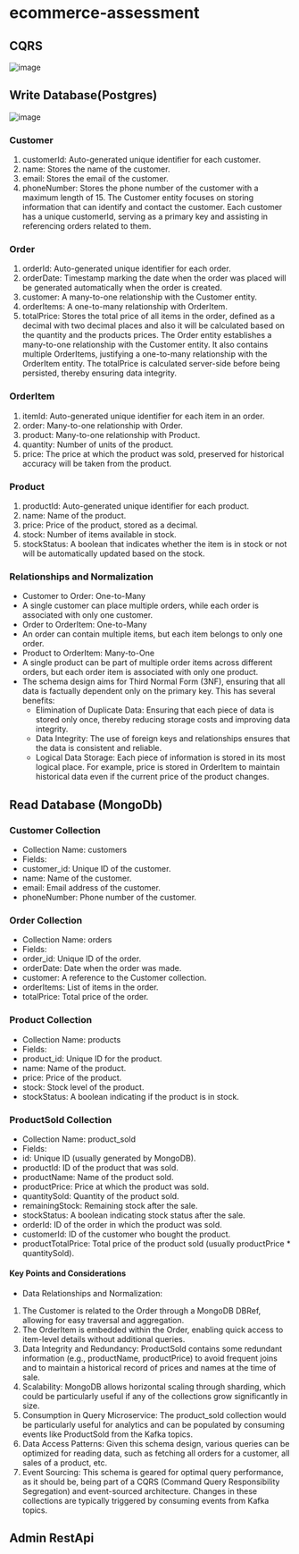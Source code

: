 # ecommerce-assessment
## CQRS
![image](https://github.com/MohammedHydr/ecommerce-assessment/assets/93540731/c34cf453-24c1-47a1-83f7-eb3822a8caa6)

## Write Database(Postgres)

![image](https://github.com/MohammedHydr/ecommerce-assessment/assets/93540731/00e883d5-33f4-4d72-ac71-46eefc7de24d)

### Customer
1. customerId: Auto-generated unique identifier for each customer.
2. name: Stores the name of the customer.
3. email: Stores the email of the customer.
4. phoneNumber: Stores the phone number of the customer with a maximum length of 15.
The Customer entity focuses on storing information that can identify and contact the customer. Each customer has a unique customerId, serving as a primary key and assisting in referencing orders related to them.
### Order
1. orderId: Auto-generated unique identifier for each order.
2. orderDate: Timestamp marking the date when the order was placed will be generated automatically when the order is created.
3. customer: A many-to-one relationship with the Customer entity.
4. orderItems: A one-to-many relationship with OrderItem.
5. totalPrice: Stores the total price of all items in the order, defined as a decimal with two decimal places and also it will be calculated based on the quantity and the products prices.
The Order entity establishes a many-to-one relationship with the Customer entity. It also contains multiple OrderItems, justifying a one-to-many relationship with the OrderItem entity. The totalPrice is calculated server-side before being persisted, thereby ensuring data integrity.
### OrderItem
1. itemId: Auto-generated unique identifier for each item in an order.
2. order: Many-to-one relationship with Order.
3. product: Many-to-one relationship with Product.
4. quantity: Number of units of the product.
5. price: The price at which the product was sold, preserved for historical accuracy will be taken from the product.
### Product
1. productId: Auto-generated unique identifier for each product.
2. name: Name of the product.
3. price: Price of the product, stored as a decimal.
4. stock: Number of items available in stock.
5. stockStatus: A boolean that indicates whether the item is in stock or not will be automatically updated based on the stock.

### Relationships and Normalization
* Customer to Order: One-to-Many
* A single customer can place multiple orders, while each order is associated with only one customer.
* Order to OrderItem: One-to-Many
* An order can contain multiple items, but each item belongs to only one order.
* Product to OrderItem: Many-to-One
* A single product can be part of multiple order items across different orders, but each order item is associated with only one product.
* The schema design aims for Third Normal Form (3NF), ensuring that all data is factually dependent only on the primary key. This has several benefits:
  * Elimination of Duplicate Data: Ensuring that each piece of data is stored only once, thereby reducing storage costs and improving data integrity.
  * Data Integrity: The use of foreign keys and relationships ensures that the data is consistent and reliable.
  * Logical Data Storage: Each piece of information is stored in its most logical place. For example, price is stored in OrderItem to maintain historical data even if the current price of the product changes.

## Read Database (MongoDb)
### Customer Collection
* Collection Name: customers
* Fields:
 * customer_id: Unique ID of the customer.
 * name: Name of the customer.
 * email: Email address of the customer.
 * phoneNumber: Phone number of the customer.
### Order Collection
* Collection Name: orders
* Fields:
 * order_id: Unique ID of the order.
 * orderDate: Date when the order was made.
 * customer: A reference to the Customer collection.
 * orderItems: List of items in the order.
 * totalPrice: Total price of the order.
### Product Collection
* Collection Name: products
* Fields:
 * product_id: Unique ID for the product.
 * name: Name of the product.
 * price: Price of the product.
 * stock: Stock level of the product.
 * stockStatus: A boolean indicating if the product is in stock.
### ProductSold Collection
* Collection Name: product_sold
* Fields:
 * id: Unique ID (usually generated by MongoDB).
 * productId: ID of the product that was sold.
 * productName: Name of the product sold.
 * productPrice: Price at which the product was sold.
 * quantitySold: Quantity of the product sold.
 * remainingStock: Remaining stock after the sale.
 * stockStatus: A boolean indicating stock status after the sale.
 * orderId: ID of the order in which the product was sold.
 * customerId: ID of the customer who bought the product.
 * productTotalPrice: Total price of the product sold (usually productPrice * quantitySold).
#### Key Points and Considerations
* Data Relationships and Normalization:
1. The Customer is related to the Order through a MongoDB DBRef, allowing for easy traversal and aggregation.
2. The OrderItem is embedded within the Order, enabling quick access to item-level details without additional queries.
3. Data Integrity and Redundancy:
ProductSold contains some redundant information (e.g., productName, productPrice) to avoid frequent joins and to maintain a historical record of prices and names at the time of sale.
4. Scalability:
MongoDB allows horizontal scaling through sharding, which could be particularly useful if any of the collections grow significantly in size.
5. Consumption in Query Microservice:
The product_sold collection would be particularly useful for analytics and can be populated by consuming events like ProductSold from the Kafka topics.
6. Data Access Patterns:
Given this schema design, various queries can be optimized for reading data, such as fetching all orders for a customer, all sales of a product, etc.
7. Event Sourcing:
This schema is geared for optimal query performance, as it should be, being part of a CQRS (Command Query Responsibility Segregation) and event-sourced 
architecture. Changes in these collections are typically triggered by consuming events from Kafka topics.

## Admin RestApi

## 
